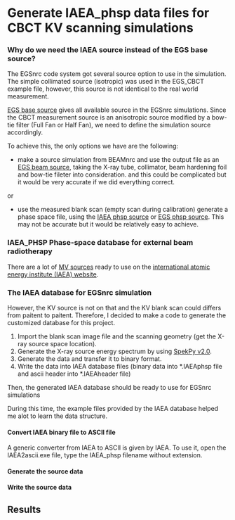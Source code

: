 # Generate IAEA_phsp data files for CBCT KV scanning simulations 

### Why do we need the IAEA source instead of the EGS base source? 

The EGSnrc code system got several source option to use in the simulation. The simple collimated source (isotropic) was used in the EGS_CBCT example file, however, this source is not identical to the real world measurement. 

[EGS base source](https://nrc-cnrc.github.io/EGSnrc/doc/pirs898/classEGS__BaseSource.html) gives all available source in the EGSnrc simulations. Since the CBCT measurement source is an anisotropic source modified by a bow-tie filter (Full Fan or Half Fan), we need to define the simulation source accordingly.

To achieve this, the only options we have are the following: 
   - make a source simulation from BEAMnrc and use the output file as an [EGS beam source](https://nrc-cnrc.github.io/EGSnrc/doc/pirs898/classEGS__BeamSource.html), taking the X-ray tube, collimator, beam hardening foil and bow-tie fileter into consideration. and this could be complicated but it would be very accurate if we did everything correct.
   
   or
   
   - use the measured blank scan (empty scan during calibration) generate a phase space file, using the  [IAEA phsp source](https://nrc-cnrc.github.io/EGSnrc/doc/pirs898/classIAEA__PhspSource.html) or [EGS phsp source](https://nrc-cnrc.github.io/EGSnrc/doc/pirs898/classEGS__PhspSource.html). This may not be accurate but it would be relatively easy to achieve.

### IAEA_PHSP Phase-space database for external beam radiotherapy

There are a lot of [MV sources](https://www-nds.iaea.org/phsp/photon1/) ready to use on the [international atomic energy institute (IAEA) website](https://www-nds.iaea.org/phsp/phsp.htmlx). 

### The IAEA database for EGSnrc simulation 

However, the KV source is not on that and the KV blank scan could differs from paitent to paitent. Therefore, I decided to make a code to generate the customized database for this project.

   1. Import the blank scan image file and the scanning geometry (get the X-ray source space location). 
   2. Generate the X-ray source energy spectrum by using [SpekPy v2.0](https://bitbucket.org/spekpy/spekpy_release/wiki/Home). 
   3. Generate the  data and transfer it to binary format.
   4. Write the data into IAEA database files (binary data into \*.IAEAphsp file and ascii header into \*.IAEAheader file)
   
   Then, the generated IAEA database should be ready to use for EGSnrc simulations

During this time, the example files provided by the IAEA database helped me alot to learn the data structure.

#### Convert IAEA binary file to ASCII file

A generic converter from IAEA to ASCII is given by IAEA. To use it, open the IAEA2ascii.exe file, type the IAEA_phsp filename without extension.

#### Generate the source data



#### Write the source data


## Results

